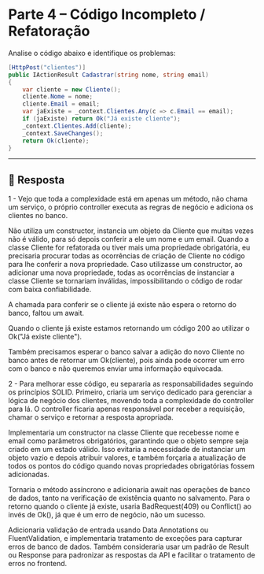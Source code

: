 # Parte 4 – Código Incompleto / Refatoração

Analise o código abaixo e identifique os problemas:

```csharp
[HttpPost("clientes")]
public IActionResult Cadastrar(string nome, string email)
{
    var cliente = new Cliente();
    cliente.Nome = nome;
    cliente.Email = email;
    var jaExiste = _context.Clientes.Any(c => c.Email == email);
    if (jaExiste) return Ok("Já existe cliente");
    _context.Clientes.Add(cliente);
    _context.SaveChanges();
    return Ok(cliente);
}
```

---

## 💭 Resposta

1 - Vejo que toda a complexidade está em apenas um método, não chama um serviço, o próprio controller executa as regras de negócio e adiciona os clientes no banco.

Não utiliza um constructor, instancia um objeto da Cliente que muitas vezes não é válido, para só depois conferir a ele um nome e um email. Quando a classe Cliente for refatorada ou tiver mais uma propriedade obrigatória, eu precisaria procurar todas as ocorrências de criação de Cliente no código para lhe conferir a nova propriedade. Caso utilizasse um constructor, ao adicionar uma nova propriedade, todas as ocorrências de instanciar a classe Cliente se tornariam inválidas, impossibilitando o código de rodar com baixa confiabilidade.

A chamada para conferir se o cliente já existe não espera o retorno do banco, faltou um await.

Quando o cliente já existe estamos retornando um código 200 ao utilizar o Ok("Já existe cliente").

Também precisamos esperar o banco salvar a adição do novo Cliente no banco antes de retornar um Ok(cliente), pois ainda pode ocorrer um erro com o banco e não queremos enviar uma informação equivocada.

2 - Para melhorar esse código, eu separaria as responsabilidades seguindo os princípios SOLID. Primeiro, criaria um serviço dedicado para gerenciar a lógica de negócio dos clientes, movendo toda a complexidade do controller para lá. O controller ficaria apenas responsável por receber a requisição, chamar o serviço e retornar a resposta apropriada.

Implementaria um constructor na classe Cliente que recebesse nome e email como parâmetros obrigatórios, garantindo que o objeto sempre seja criado em um estado válido. Isso evitaria a necessidade de instanciar um objeto vazio e depois atribuir valores, e também forçaria a atualização de todos os pontos do código quando novas propriedades obrigatórias fossem adicionadas.

Tornaria o método assíncrono e adicionaria await nas operações de banco de dados, tanto na verificação de existência quanto no salvamento. Para o retorno quando o cliente já existe, usaria BadRequest(409) ou Conflict() ao invés de Ok(), já que é um erro de negócio, não um sucesso.

Adicionaria validação de entrada usando Data Annotations ou FluentValidation, e implementaria tratamento de exceções para capturar erros de banco de dados. Também consideraria usar um padrão de Result ou Response para padronizar as respostas da API e facilitar o tratamento de erros no frontend.